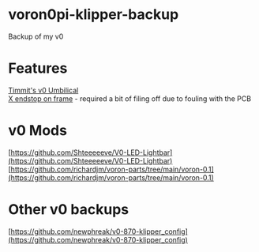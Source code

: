 # voron0pi-klipper-backup
Backup of my v0

# Features
[Timmit's v0 Umbilical](https://github.com/timmit99/Voron-Hardware/tree/V0-Umbilical/V0-Umbilical)  
[X endstop on frame](https://github.com/richardjm/voron-parts/tree/main/voron-0.1/FrameXEndstop)  - required a bit of filing off due to fouling with the PCB

# v0 Mods
[https://github.com/Shteeeeeve/V0-LED-Lightbar](https://github.com/Shteeeeeve/V0-LED-Lightbar)  
[https://github.com/richardjm/voron-parts/tree/main/voron-0.1](https://github.com/richardjm/voron-parts/tree/main/voron-0.1)  

# Other v0 backups
[https://github.com/newphreak/v0-870-klipper_config](https://github.com/newphreak/v0-870-klipper_config)  
